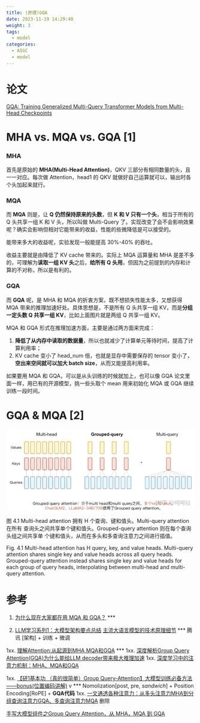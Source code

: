```yaml
---
title: (原理)GQA
date: 2023-11-19 14:29:40
weight: 3
tags:
  - model
categories:
  - AIGC  
  - model
---
```


<p></p>
<!-- more -->

# 论文

[GQA: Training Generalized Multi-Query Transformer Models from Multi-Head Checkpoints](https://arxiv.org/pdf/2305.13245)

# **MHA vs. MQA vs.** GQA [1]

### **MHA**

首先是原始的 **MHA(Multi-Head Attention)**，QKV 三部分有相同数量的头，且一一对应。每次做 Attention，head1 的 QKV 就做好自己运算就可以，输出时各个头加起来就行。

### **MQA**

而 **MQA** 则是，让 **Q 仍然保持原来的头数**，但 **K 和 V 只有一个头**，相当于所有的 Q 头共享一组 K 和 V 头，所以叫做 Multi-Query 了。实现改变了会不会影响效果呢？确实会影响但相对它能带来的收益，性能的些微降低是可以接受的。

能带来多大的收益呢，实验发现一般能提高 30%-40% 的吞吐。

收益主要就是由降低了 KV cache 带来的。实际上 MQA 运算量和 MHA 是差不多的，可理解为**读取一组 KV 头**之后，**给所有 Q 头用**，但因为之前提到的内存和计算的不对称，所以是有利的。

### GQA

而 **GQA** 呢，是 MHA 和 MQA 的折衷方案，既不想损失性能太多，又想获得 MQA 带来的推理加速好处。具体思想是，不是所有 Q 头共享一组 KV，而是**分组一定头数 Q 共享一组 KV**，比如上面图片就是两组 Q 共享一组 KV。

MQA 和 GQA 形式在推理加速方面，主要是通过两方面来完成：

1. **降低了从内存中读取的数据量**，所以也就减少了计算单元等待时间，提高了计算利用率；
2. KV cache 变小了 head_num 倍，也就是显存中需要保存的 tensor 变小了，**空出来空间就可以加大 batch size**，从而又能提高利用率。

如果要用 MQA 和 GQA，可以是从头训练的时候就加上，也可以像 GQA 论文里面一样，用已有的开源模型，挑一些头取个 mean 用来初始化 MQA 或 GQA 继续训练一段时间。

# GQA & MQA  [2]

![attentions.jpg](./images/attentions.jpg)

图 4.1 Multi-head attention 拥有 H 个查询、键和值头。Multi-query attention 在所有 查询头之间共享单个键和值头。Grouped-query attention 则在每个查询头组之间共享单 个键和值头，从而在多头和多查询注意力之间进行插值。

Fig. 4.1 Multi-head attention has H query, key, and value heads. Multi-query attention shares single key and value heads across all query heads. Grouped-query attention instead shares single key and value heads  for each group of query heads, interpolating between multi-head and multi-query attention.

# 参考

1. [为什么现在大家都在用 MQA 和 GQA？](https://zhuanlan.zhihu.com/p/647130255)  ***

2. [LLM学习系列1：大模型架构要点总结](https://zhuanlan.zhihu.com/p/648050614)
   [主流大语言模型的技术原理细节](https://cloud.tencent.com/developer/article/2328541) *** 腾讯 [架构] + 训练 + 微调

1xx. [理解Attention:从起源到MHA,MQA和GQA](https://zhuanlan.zhihu.com/p/686149289) ***
1xx. [深度解析Group Query Attention(GQA)为什么能给LLM decoder带来极大推理加速](https://zhuanlan.zhihu.com/p/667259791)
1xx. [深度学习中的注意力机制：MHA、MQA和GQA](https://zhuanlan.zhihu.com/p/683422108)


1xx. [【研1基本功 （真的很简单）Group Query-Attention】大模型训练必备方法——bonus(位置编码讲解)](https://www.bilibili.com/video/BV15f421Q7Hg/)    v   *** Nomolization[post, pre, *sandwich*] + Position Encoding[RoPE] + **GQA代码**
 1xx. [一文通透各种注意力：从多头注意力MHA到分组查询注意力GQA、多查询注意力MQA](https://blog.csdn.net/v_JULY_v/article/details/134228287) 删除


[手写大模型组件之Group Query Attention，从 MHA，MQA 到 GQA](https://yuanchaofa.com/hands-on-code/hands-on-group-query-attention-and-multi-query-attention.html) 
